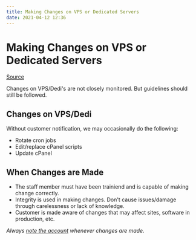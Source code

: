```yaml
---
title: Making Changes on VPS or Dedicated Servers
date: 2021-04-12 12:36
---
```


# Making Changes on VPS or Dedicated Servers
[Source](https://wiki.inmotionhosting.com/index.php?title=Making_Changes_on_VPS_or_Dedicated_Servers)

Changes on VPS/Dedi's are not closely monitored. But guidelines should still be
followed.

## Changes on VPS/Dedi
Without customer notification, we may occasionally do the following:
* Rotate cron jobs
* Edit/replace cPanel scripts
* Update cPanel

## When Changes are Made

* The staff member must have been trainiend and is capable of making change
	correctly.
* Integrity is used in making changes. Don't cause issues/damage through
	carelessness or lack of knowledge.
* Customer is made aware of changes that may affect sites, software in
	production, etc.
	
_Always [note the account](http://wiki.inmotionhosting.com/index.php?title=Noting_and_Documenting_Accounts) whenever changes are made._

